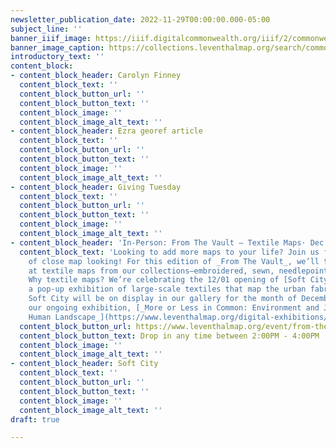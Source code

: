 ```yaml
---
newsletter_publication_date: 2022-11-29T00:00:00.000-05:00
subject_line: ''
banner_iiif_image: https://iiif.digitalcommonwealth.org/iiif/2/commonwealth:b8516280x/476,1621,5952,3171/full/0/default.jpg
banner_image_caption: https://collections.leventhalmap.org/search/commonwealth:b85162795
introductory_text: ''
content_block:
- content_block_header: Carolyn Finney
  content_block_text: ''
  content_block_button_url: ''
  content_block_button_text: ''
  content_block_image: ''
  content_block_image_alt_text: ''
- content_block_header: Ezra georef article
  content_block_text: ''
  content_block_button_url: ''
  content_block_button_text: ''
  content_block_image: ''
  content_block_image_alt_text: ''
- content_block_header: Giving Tuesday
  content_block_text: ''
  content_block_button_url: ''
  content_block_button_text: ''
  content_block_image: ''
  content_block_image_alt_text: ''
- content_block_header: 'In-Person: From The Vault — Textile Maps· Dec 2, 2:00pm ET'
  content_block_text: 'Looking to add more maps to your life? Join us for an afternoon
    of close map looking! For this edition of _From The Vault_, we’ll take a look
    at textile maps from our collections—embroidered, sewn, needlepoint, and more.
    Why textile maps? We’re celebrating the 12/01 opening of [Soft City](https://justpractice.work/),
    a pop-up exhibition of large-scale textiles that map the urban fabric of Boston.
    Soft City will be on display in our gallery for the month of December to accompany
    our ongoing exhibition, [_More or Less in Common: Environment and Justice in the
    Human Landscape_](https://www.leventhalmap.org/digital-exhibitions/more-or-less-in-common/).'
  content_block_button_url: https://www.leventhalmap.org/event/from-the-vault-2022-12-02/
  content_block_button_text: Drop in any time between 2:00PM - 4:00PM
  content_block_image: ''
  content_block_image_alt_text: ''
- content_block_header: Soft City
  content_block_text: ''
  content_block_button_url: ''
  content_block_button_text: ''
  content_block_image: ''
  content_block_image_alt_text: ''
draft: true

---
```

